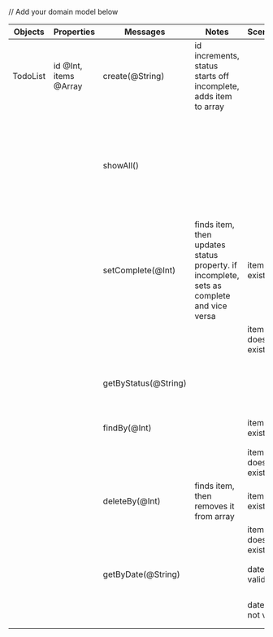// Add your domain model below

Objects | Properties | Messages | Notes | Scenario | Output | Example
------- | ---------- | -------- | ----- | -------- | ------ | -------
TodoList | id @Int, items @Array | create(@String) | id increments, status starts off incomplete, adds item to array | | todo item | `create('hello') => {id: 1, text: "hello", status: "incomplete", date: "15/12/2023"}`
| | | showAll() | | | all items, only show the first 20 chars of item text followed by '...' | `showAll() => [{id: 1, text: "hello. this is a new...", status: "incomplete", date: "15/12/2023"}]`
| | | setComplete(@Int) | finds item, then updates status property. if incomplete, sets as complete and vice versa | item exists | updated todo item | `initial state: {id: 1, text: "hello", status: "complete", date: "15/12/2023"} setComplete(1) => {id: 1, text: "hello", status: "complete", date: "15/12/2023"}`
| | | | | item does not exist | thrown error | `setComplete(1) => thrown error "Item not Found"`
| | | getByStatus(@String) | | | array, filtered by property status | `getByStatus("incomplete") => [{id: 1, text: "hello", status: "incomplete", date: "15/12/2023"}]`
| | | findBy(@Int) | | item exists |item | `findBy(1) => {id: 1, text: "hello", status: "incomplete", date: "15/12/2023"}`
| | | | | item does not exist | thrown error | `findBy(1) => thrown error "Item not Found"`
| | | deleteBy(@Int) | finds item, then removes it from array | item exists | item | `deleteBy(@Int) => {id: 1, text: "hello", status: "incomplete", date: "15/12/2023"}`
| | | | | item does not exist | thrown error | `deleteBy(@Int) => thrown error "Item not Found"`
| | | getByDate(@String) | | date is valid | array, filtered by date| `getByDate('15/12/2023) => {id: 1, text: "hello", status: "incomplete, date: "15/12/2023"}`
| | | | | date is not valid | thrown error | `getByDate('15/12/2023) => "Item not found, search by date format DD/MM/YYYY"`
